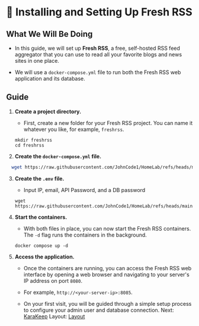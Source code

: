 # 📰 Installing and Setting Up Fresh RSS

## What We Will Be Doing

* In this guide, we will set up **Fresh RSS**, a free, self-hosted RSS feed aggregator that you can use to read all your favorite blogs and news sites in one place.

* We will use a `docker-compose.yml` file to run both the Fresh RSS web application and its database.

## Guide

1. **Create a project directory.**

   * First, create a new folder for your Fresh RSS project. You can name it whatever you like, for example, `freshrss`.

   ```
   mkdir freshrss
   cd freshrss
   ```

2. **Create the `docker-compose.yml` file.**
  ```bash
    wget https://raw.githubusercontent.com/JohnCode1/HomeLab/refs/heads/main/docker/freshrss/compose.yml
  ```

3. **Create the `.env` file.**
   * Input IP, email, API Password, and a DB password

   ```
   wget https://raw.githubusercontent.com/JohnCode1/HomeLab/refs/heads/main/docker/freshrss/.env
   ```

5. **Start the containers.**

   * With both files in place, you can now start the Fresh RSS containers. The `-d` flag runs the containers in the background.

   ```
   docker compose up -d
   ```

6. **Access the application.**

   * Once the containers are running, you can access the Fresh RSS web interface by opening a web browser and navigating to your server's IP address on port `8080`.

   * For example, `http://<your-server-ip>:8085`.

   * On your first visit, you will be guided through a simple setup process to configure your admin user and database connection.
Next: [KaraKeep](../Karakeep)
Layout: [Layout](../Layout)
